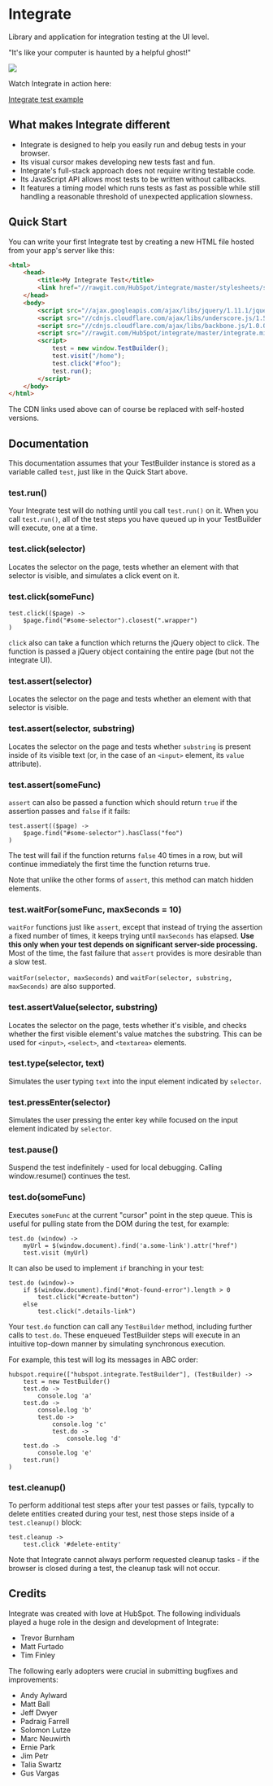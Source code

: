 Integrate
=========

Library and application for integration testing at the UI level.

"It's like your computer is haunted by a helpful ghost!"

![](https://raw.github.com/HubSpot/integrate/master/docs/integrate.gif)

Watch Integrate in action here:

<a href="http://backbone-todos.divshot.io/integrate_test" target="_blank">Integrate test example</a>

What makes Integrate different
------------

* Integrate is designed to help you easily run and debug tests in your browser.
* Its visual cursor makes developing new tests fast and fun.
* Integrate's full-stack approach does not require writing testable code.
* Its JavaScript API allows most tests to be written without callbacks.
* It features a timing model which runs tests as fast as possible while still handling a reasonable threshold of unexpected application slowness.

Quick Start
-----------

You can write your first Integrate test by creating a new HTML file hosted from your app's server like this:

```html
<html>
    <head>
        <title>My Integrate Test</title>
        <link href="//rawgit.com/HubSpot/integrate/master/stylesheets/style.css" rel='stylesheet' type='text/css'>
    </head>
    <body>
        <script src="//ajax.googleapis.com/ajax/libs/jquery/1.11.1/jquery.min.js" type="text/javascript"></script>
        <script src="//cdnjs.cloudflare.com/ajax/libs/underscore.js/1.5.2/underscore-min.js" type="text/javascript"></script>
        <script src="//cdnjs.cloudflare.com/ajax/libs/backbone.js/1.0.0/backbone-min.js" type="text/javascript"></script>
        <script src="//rawgit.com/HubSpot/integrate/master/integrate.min.js" type="text/javascript"></script>
        <script>
            test = new window.TestBuilder();
            test.visit("/home");
            test.click("#foo");
            test.run();
        </script>
    </body>
</html>
```

The CDN links used above can of course be replaced with self-hosted versions.

Documentation
-------------

This documentation assumes that your TestBuilder instance is stored as a variable called `test`, just like in the Quick Start above.

### test.run()

Your Integrate test will do nothing until you call `test.run()` on it. When you call `test.run()`, all of the test steps you have queued up in your TestBuilder will execute, one at a time.

### test.click(selector)

Locates the selector on the page, tests whether an element with that selector is
visible, and simulates a click event on it.

### test.click(someFunc)

```
test.click(($page) ->
    $page.find("#some-selector").closest(".wrapper")
)
````

`click` also can take a function which returns the jQuery object to click. The
function is passed a jQuery object containing the entire page (but not the
integrate UI).

### test.assert(selector)

Locates the selector on the page and tests whether an element with that selector
is visible.

### test.assert(selector, substring)

Locates the selector on the page and tests whether `substring` is present inside
of its visible text (or, in the case of an `<input>` element, its `value`
attribute).

### test.assert(someFunc)

`assert` can also be passed a function which should return `true` if the
assertion passes and `false` if it fails:

```
test.assert(($page) ->
    $page.find("#some-selector").hasClass("foo")
)
```

The test will fail if the function returns `false` 40 times in a row, but
will continue immediately the first time the function returns true.

Note that unlike the other forms of `assert`, this method can match hidden
elements.

### test.waitFor(someFunc, maxSeconds = 10)

`waitFor` functions just like `assert`, except that instead of trying the
assertion a fixed number of times, it keeps trying until `maxSeconds` has
elapsed. **Use this only when your test depends on significant server-side
processing.** Most of the time, the fast failure that `assert` provides is more
desirable than a slow test.

`waitFor(selector, maxSeconds)` and `waitFor(selector, substring, maxSeconds)`
are also supported.

### test.assertValue(selector, substring)

Locates the selector on the page, tests whether it's visible, and checks whether
the first visible element's value matches the substring. This can be used for
`<input>`, `<select>`, and `<textarea>` elements.

### test.type(selector, text)

Simulates the user typing `text` into the input element indicated by
`selector`.

### test.pressEnter(selector)

Simulates the user pressing the enter key while focused on the input
element indicated by `selector`.

### test.pause()

Suspend the test indefinitely - used for local debugging. Calling window.resume() continues the test.

### test.do(someFunc)

Executes `someFunc` at the current "cursor" point in the step queue. This is useful for
pulling state from the DOM during the test, for example:

```
test.do (window) ->
    myUrl = $(window.document).find('a.some-link').attr("href")
    test.visit (myUrl)
```

It can also be used to implement `if` branching in your test:
```
test.do (window)->
    if $(window.document).find("#not-found-error").length > 0
        test.click("#create-button")
    else
        test.click(".details-link")
```

Your `test.do` function can call any `TestBuilder` method, including further
calls to `test.do`. These enqueued TestBuilder steps will execute in an intuitive top-down manner
by simulating synchronous execution.

For example, this test will log its messages in ABC order:

```
hubspot.require(["hubspot.integrate.TestBuilder"], (TestBuilder) ->
    test = new TestBuilder()
    test.do ->
        console.log 'a'
    test.do ->
        console.log 'b'
        test.do ->
            console.log 'c'
            test.do ->
                console.log 'd'
    test.do ->
        console.log 'e'
    test.run()
)
```

### test.cleanup()

To perform additional test steps after your test passes or fails, typcally to
delete entities created during your test, nest those steps inside of a
`test.cleanup()` block:

```
test.cleanup ->
    test.click '#delete-entity'
```

Note that Integrate cannot always perform requested cleanup tasks - if the browser is closed during a test, the cleanup task will not occur.

Credits
-------
Integrate was created with love at HubSpot. The following individuals played
a huge role in the design and development of Integrate: 

* Trevor Burnham
* Matt Furtado
* Tim Finley

The following early adopters were crucial in submitting bugfixes and
improvements:

* Andy Aylward
* Matt Ball
* Jeff Dwyer
* Padraig Farrell
* Solomon Lutze
* Marc Neuwirth
* Ernie Park
* Jim Petr
* Talia Swartz
* Gus Vargas

